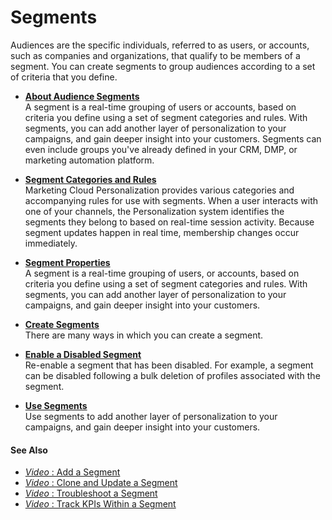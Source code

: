 

# Segments

Audiences are the specific individuals, referred to as users, or accounts,
such as companies and organizations, that qualify to be members of a segment.
You can create segments to group audiences according to a set of criteria that
you define.

  * **[About Audience Segments](https://help.salesforce.com/s/articleView?id=sf.mc_pers_segment_about.htm&language=en_US&type=5)**  
A segment is a real-time grouping of users or accounts, based on criteria you
define using a set of segment categories and rules. With segments, you can add
another layer of personalization to your campaigns, and gain deeper insight
into your customers. Segments can even include groups you've already defined
in your CRM, DMP, or marketing automation platform.

  * **[Segment Categories and Rules](https://help.salesforce.com/s/articleView?id=sf.mc_pers_segment_category_rule.htm&language=en_US&type=5)**  
Marketing Cloud Personalization provides various categories and accompanying
rules for use with segments. When a user interacts with one of your channels,
the Personalization system identifies the segments they belong to based on
real-time session activity. Because segment updates happen in real time,
membership changes occur immediately.

  * **[Segment Properties](https://help.salesforce.com/s/articleView?id=sf.mc_pers_segment_properties.htm&language=en_US&type=5)**  
A segment is a real-time grouping of users, or accounts, based on criteria you
define using a set of segment categories and rules. With segments, you can add
another layer of personalization to your campaigns, and gain deeper insight
into your customers.

  * **[Create Segments](https://help.salesforce.com/s/articleView?id=sf.mc_pers_segment_create_segment.htm&language=en_US&type=5)**  
There are many ways in which you can create a segment.

  * **[Enable a Disabled Segment](https://help.salesforce.com/s/articleView?id=sf.mc_pers_segment_enable.htm&language=en_US&type=5)**  
Re-enable a segment that has been disabled. For example, a segment can be
disabled following a bulk deletion of profiles associated with the segment.

  * **[Use Segments](https://help.salesforce.com/s/articleView?id=sf.mc_pers_segment_use.htm&language=en_US&type=5)**  
Use segments to add another layer of personalization to your campaigns, and
gain deeper insight into your customers.

#### See Also

  * [ _Video_ : Add a Segment](https://www.youtube.com/watch?v=QMwdxzMuOEA)
  * [ _Video_ : Clone and Update a Segment](https://www.youtube.com/watch?v=j1REmy3vX1U)
  * [ _Video_ : Troubleshoot a Segment](https://www.youtube.com/watch?v=Hjprn9l8vKk)
  * [ _Video_ : Track KPIs Within a Segment](https://www.youtube.com/watch?v=yoMz1nFISIc)

